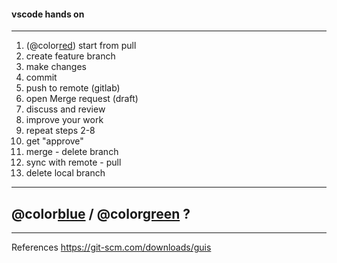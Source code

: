 #### vscode hands on

---

1. (@color[red](allways)) start from pull
2. create feature branch
3. make changes
4. commit
5. push to remote (gitlab)
6. open Merge request (draft)
7. discuss and review
8. improve your work
9. repeat steps 2-8
10. get "approve"
11. merge - delete branch
12. sync with remote - pull
13. delete local branch

---

## @color[blue](Q) / @color[green](A) ?

---

References
<https://git-scm.com/downloads/guis>
